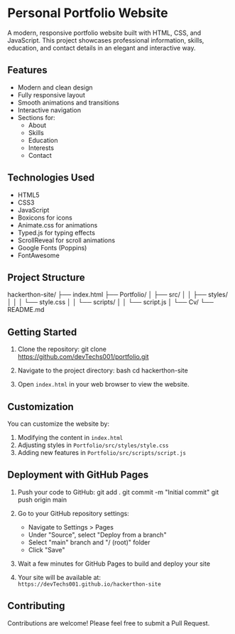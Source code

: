 # Personal Portfolio Website

A modern, responsive portfolio website built with HTML, CSS, and JavaScript. This project showcases professional information, skills, education, and contact details in an elegant and interactive way.

## Features

-  Modern and clean design
- Fully responsive layout
-  Smooth animations and transitions
-  Interactive navigation
- Sections for:
  - About
  - Skills
  - Education
  - Interests
  - Contact

## Technologies Used

- HTML5
- CSS3
- JavaScript
- Boxicons for icons
- Animate.css for animations
- Typed.js for typing effects
- ScrollReveal for scroll animations
- Google Fonts (Poppins)
- FontAwesome

## Project Structure
hackerthon-site/
├── index.html
├── Portfolio/
│   ├── src/
│   │   ├── styles/
│   │   │   └── style.css
│   │   └── scripts/
│   │       └── script.js
│   └── Cv/
└── README.md

## Getting Started

1. Clone the repository:
   git clone https://github.com/devTechs001/portfolio.git

2. Navigate to the project directory:
   bash
   cd hackerthon-site

3. Open `index.html` in your web browser to view the website.

## Customization

You can customize the website by:
1. Modifying the content in `index.html`
2. Adjusting styles in `Portfolio/src/styles/style.css`
3. Adding new features in `Portfolio/src/scripts/script.js`

## Deployment with GitHub Pages

1. Push your code to GitHub:
   git add .
   git commit -m "Initial commit"
   git push origin main

2. Go to your GitHub repository settings:
   - Navigate to Settings > Pages
   - Under "Source", select "Deploy from a branch"
   - Select "main" branch and "/ (root)" folder
   - Click "Save"

3. Wait a few minutes for GitHub Pages to build and deploy your site

4. Your site will be available at: `https://devTechs001.github.io/hackerthon-site`

## Contributing

Contributions are welcome! Please feel free to submit a Pull Request.

